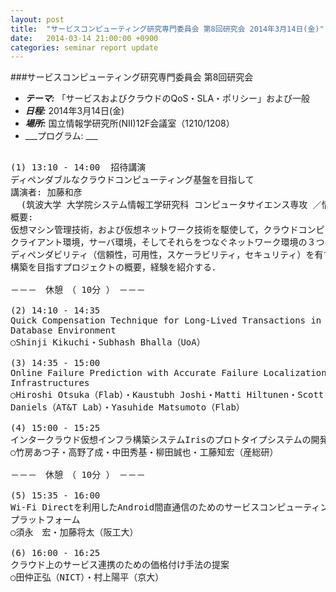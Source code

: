 ```yaml
---
layout: post
title:  "サービスコンピューティング研究専門委員会 第8回研究会 2014年3月14日(金)"
date:   2014-03-14 21:00:00 +0900
categories: seminar report update
---
```


###サービスコンピューティング研究専門委員会 第8回研究会
- ___テーマ:___ 「サービスおよびクラウドのQoS・SLA・ポリシー」および一般
- ___日程:___ 2014年3月14日(金)
- ___場所:___ 国立情報学研究所(NII)12F会議室（1210/1208）
- ___プログラム: ___

<pre>

(1) 13:10 - 14:00  招待講演
ディペンダブルなクラウドコンピューティング基盤を目指して
講演者: 加藤和彦
  (筑波大学 大学院システム情報工学研究科 コンピュータサイエンス専攻 ／情報学群 情報科学類 教授)
概要:
仮想マシン管理技術，および仮想ネットワーク技術を駆使して，クラウドコンピューティングを構成する
クライアント環境，サーバ環境，そしてそれらをつなぐネットワーク環境の３つの環境において，
ディペンダビリティ（信頼性，可用性，スケーラビリティ，セキュリティ）を有する基盤システムの
構築を目指すプロジェクトの概要，経験を紹介する．

－－－　休憩　（ 10分 ）　－－－

(2) 14:10 - 14:35
Quick Compensation Technique for Long-Lived Transactions in Cloud based
Database Environment
○Shinji Kikuchi・Subhash Bhalla（UoA）

(3) 14:35 - 15:00
Online Failure Prediction with Accurate Failure Localization in Cloud
Infrastructures
○Hiroshi Otsuka（Flab）・Kaustubh Joshi・Matti Hiltunen・Scott
Daniels（AT&T Lab）・Yasuhide Matsumoto（Flab）

(4) 15:00 - 15:25
インタークラウド仮想インフラ構築システムIrisのプロトタイプシステムの開発
○竹房あつ子・高野了成・中田秀基・柳田誠也・工藤知宏（産総研）

－－－　休憩　（ 10分 ）　－－－

(5) 15:35 - 16:00
Wi-Fi Directを利用したAndroid間直通信のためのサービスコンピューティング
プラットフォーム
○須永　宏・加藤将太（阪工大）

(6) 16:00 - 16:25
クラウド上のサービス連携のための価格付け手法の提案
○田仲正弘（NICT）・村上陽平（京大）
</pre>

